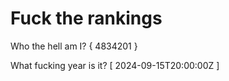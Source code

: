 # Fuck the rankings

Who the hell am I?
{ 4834201 }

What fucking year is it?
[ 2024-09-15T20:00:00Z ]
